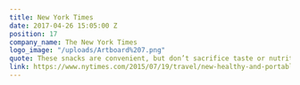 ```yaml
---
title: New York Times
date: 2017-04-26 15:05:00 Z
position: 17
company_name: The New York Times
logo_image: "/uploads/Artboard%207.png"
quote: These snacks are convenient, but don’t sacrifice taste or nutrition.
link: https://www.nytimes.com/2015/07/19/travel/new-healthy-and-portable-snack-options-for-travelers.html?_r=1
---
```



